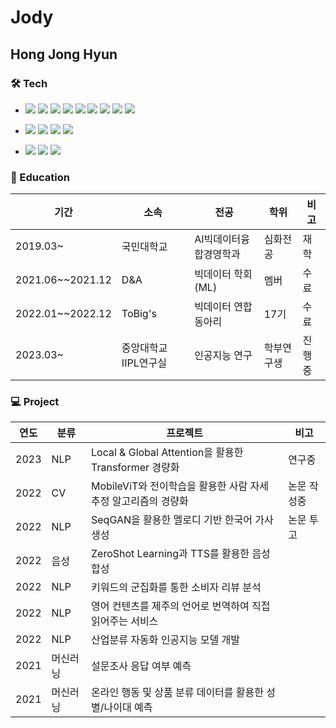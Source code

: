 # Jody

## Hong Jong Hyun

### 🛠 Tech
- <img src="https://img.shields.io/badge/Python-111111?style=flat&logo=Python&logoColor=white"/> <img src="https://img.shields.io/badge/Pytorch-EE4C2C?style=flat&logo=Pytorch&logoColor=white"/> <img src="https://img.shields.io/badge/SQL-4479A1?style=flat&logo=MySQL&logoColor=white"/> <img src="https://img.shields.io/badge/JavaScript-F7DF1E?style=flat&logo=JavaScript&logoColor=white"/> <img src="https://img.shields.io/badge/Git-F05032?style=flat&logo=Git&logoColor=white"/> <img src="https://img.shields.io/badge/Tableau-E97627?style=flat&logo=Tableau&logoColor=white"/> <img src="https://img.shields.io/badge/Docker-2496ED?style=flat&logo=Docker&logoColor=white"/> <img src="https://img.shields.io/badge/Conda-44A833?style=flat&logo=Anaconda&logoColor=white"/> <img src="https://img.shields.io/badge/Excel-217346?style=flat&logo=MicrosoftExcel&logoColor=white"/>
- <img src="https://img.shields.io/badge/Github-181717?style=flat&logo=Github&logoColor=white"/> <img src="https://img.shields.io/badge/Teams-6264A7?style=flat&logo=MicrosoftTeams&logoColor=white"/> <img src="https://img.shields.io/badge/Slack-4A154B?style=flat&logo=Slack&logoColor=white"/> <img src="https://img.shields.io/badge/Notion-000000?style=flat&logo=Notion&logoColor=white"/>

- <img src="https://img.shields.io/badge/Window-0078D6?style=flat&logo=Windows&logoColor=white"/> <img src="https://img.shields.io/badge/Mac-000000?style=flat&logo=Macos&logoColor=white"/> <img src="https://img.shields.io/badge/Linux-FCC624?style=flat&logo=Linux&logoColor=white"/>

### 📝 Education
|기간|소속|전공|학위|비고|
|-|-|-|-|-|
|2019.03~|국민대학교|AI빅데이터융합경영학과|심화전공|재학|
|2021.06~~2021.12|D&A|빅데이터 학회(ML)|멤버|수료|
|2022.01~~2022.12|ToBig's|빅데이터 연합동아리|17기|수료|
|2023.03~|중앙대학교 IIPL연구실|인공지능 연구|학부연구생|진행중|


### 💻 Project
|연도|분류|프로젝트|비고|
|-|-|-|-|
|2023|NLP|Local & Global Attention을 활용한 Transformer 경량화|연구중|
|2022|CV|MobileViT와 전이학습을 활용한 사람 자세 추정 알고리즘의 경량화|논문 작성중|
|2022|NLP|SeqGAN을 활용한 멜로디 기반 한국어 가사 생성|논문 투고|
|2022|음성|ZeroShot Learning과 TTS를 활용한 음성 합성||
|2022|NLP|키워드의 군집화를 통한 소비자 리뷰 분석||
|2022|NLP|영어 컨텐츠를 제주의 언어로 번역하여 직접 읽어주는 서비스||
|2022|NLP|산업분류 자동화 인공지능 모델 개발||
|2021|머신러닝|설문조사 응답 여부 예측||
|2021|머신러닝|온라인 행동 및 상품 분류 데이터를 활용한 성별/나이대 예측||
